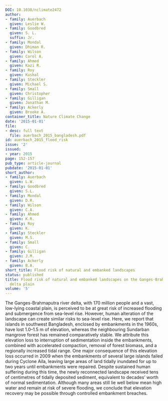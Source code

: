 ```yaml
---
DOI: 10.1038/nclimate2472
author:
- family: Auerbach
  given: Leslie W.
- family: Goodbred
  given: S. L.
  suffix: Jr.
- family: Mondal
  given: Dhiman R.
- family: Wilson
  given: Carol A.
- family: Ahmed
  given: Kazi R.
- family: Roy
  given: Kushal
- family: Steckler
  given: Michael S.
- family: Small
  given: Christopher
- family: Gilligan
  given: Jonathan M.
- family: Ackerly
  given: Brooke A.
container_title: Nature Climate Change
date: '2015-01-01'
file:
- desc: full text
  file: auerbach_2015_bangladesh.pdf
id: auerbach_2015_flood_risk
issue: '2'
issued:
- year: 2015
page: 152-157
pub_type: article-journal
pubdate: '2015-01-01'
short_author:
- family: Auerbach
  given: L.W.
- family: Goodbred
  given: S.L.
- family: Mondal
  given: D.R.
- family: Wilson
  given: C.A.
- family: Ahmed
  given: K.R.
- family: Roy
  given: K.
- family: Steckler
  given: M.S.
- family: Small
  given: C.
- family: Gilligan
  given: J.M.
- family: Ackerly
  given: B.A.
short_title: Flood risk of natural and embanked landscapes
status: published
title: Flood risk of natural and embanked landscapes on the Ganges-Brahmaputra tidal
  delta plain
volume: '5'
---
```

The Ganges-Brahmaputra river delta, with 170 million people and a vast, low-lying coastal plain, is perceived to be at great risk of increased flooding and submergence from sea-level rise. However, human alteration of the landscape can create similar risks to sea-level rise. Here, we report that islands in southwest Bangladesh, enclosed by embankments in the 1960s, have lost 1.0&#8211;1.5 m of elevation, whereas the neighbouring Sundarban mangrove forest has remained comparatively stable. We attribute this elevation loss to interruption of sedimentation inside the embankments, combined with accelerated compaction, removal of forest biomass, and a regionally increased tidal range. One major consequence of this elevation loss occurred in 2009 when the embankments of several large islands failed during Cyclone Aila, leaving large areas of land tidally inundated for up to two years until embankments were repaired. Despite sustained human suffering during this time, the newly reconnected landscape received tens of centimetres of tidally deposited sediment, equivalent to decades&#8217; worth of normal sedimentation. Although many areas still lie well below mean high water and remain at risk of severe flooding, we conclude that elevation recovery may be possible through controlled embankment breaches.
